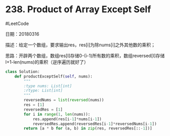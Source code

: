 # 238. Product of Array Except Self
#LeetCode

日期：20180316

描述：给定一个数组，要求输出res，res[i]为除nums[i]之外其他数的乘积；

思路：开辟两个数组，数组res[I]存储0-(i-1)所有数的乘积，数组reversed[I]存储I+1-len(nums)的乘积（逆序遍历就好了）

```python
class Solution:
    def productExceptSelf(self, nums):
        """
        :type nums: List[int]
        :rtype: List[int]
        """
        reversedNums = list(reversed(nums))
        res = [1]
        reversedRes = [1]
        for i in range(1, len(nums)):
            res.append(res[i-1]*nums[i-1])
            reversedRes.append(reversedRes[i-1]*reversedNums[i-1])
        return [a * b for (a, b) in zip(res, reversedRes[::-1])]

```